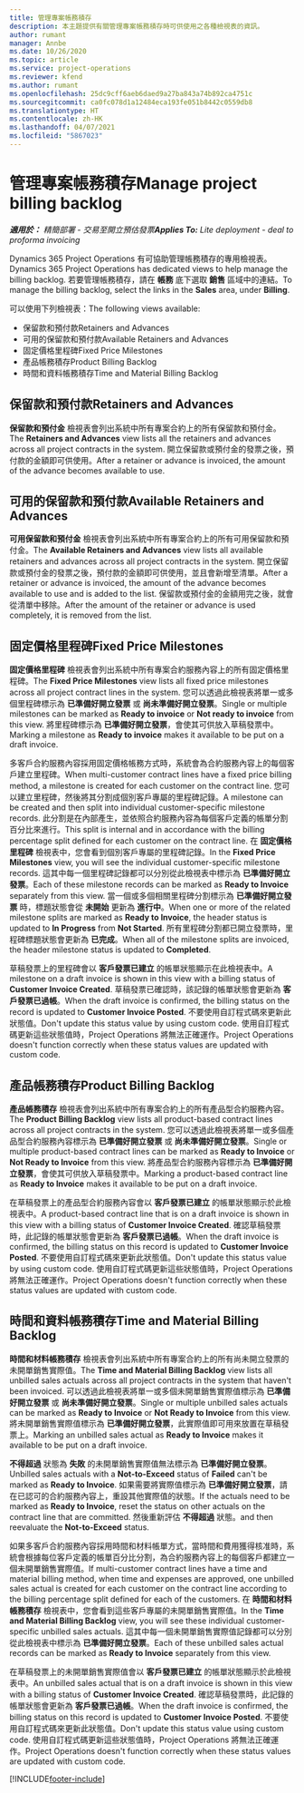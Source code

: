 ```yaml
---
title: 管理專案帳務積存
description: 本主題提供有關管理專案帳務積存時可供使用之各種檢視表的資訊。
author: rumant
manager: Annbe
ms.date: 10/26/2020
ms.topic: article
ms.service: project-operations
ms.reviewer: kfend
ms.author: rumant
ms.openlocfilehash: 25dc9cff6aeb6daed9a27ba843a74b892ca4751c
ms.sourcegitcommit: ca0fc078d1a12484eca193fe051b8442c0559db8
ms.translationtype: HT
ms.contentlocale: zh-HK
ms.lasthandoff: 04/07/2021
ms.locfileid: "5867023"
---
```

# <a name="manage-project-billing-backlog"></a><span data-ttu-id="ebece-103">管理專案帳務積存</span><span class="sxs-lookup"><span data-stu-id="ebece-103">Manage project billing backlog</span></span> 

<span data-ttu-id="ebece-104">_**適用於：** 精簡部署 - 交易至開立預估發票_</span><span class="sxs-lookup"><span data-stu-id="ebece-104">_**Applies To:** Lite deployment - deal to proforma invoicing_</span></span>

<span data-ttu-id="ebece-105">Dynamics 365 Project Operations 有可協助管理帳務積存的專用檢視表。</span><span class="sxs-lookup"><span data-stu-id="ebece-105">Dynamics 365 Project Operations has dedicated views to help manage the billing backlog.</span></span> <span data-ttu-id="ebece-106">若要管理帳務積存，請在 **帳務** 底下選取 **銷售** 區域中的連結。</span><span class="sxs-lookup"><span data-stu-id="ebece-106">To manage the billing backlog, select the links in the **Sales** area, under **Billing**.</span></span> 

<span data-ttu-id="ebece-107">可以使用下列檢視表：</span><span class="sxs-lookup"><span data-stu-id="ebece-107">The following views available:</span></span>

- <span data-ttu-id="ebece-108">保留款和預付款</span><span class="sxs-lookup"><span data-stu-id="ebece-108">Retainers and Advances</span></span>
- <span data-ttu-id="ebece-109">可用的保留款和預付款</span><span class="sxs-lookup"><span data-stu-id="ebece-109">Available Retainers and Advances</span></span>
- <span data-ttu-id="ebece-110">固定價格里程碑</span><span class="sxs-lookup"><span data-stu-id="ebece-110">Fixed Price Milestones</span></span>
- <span data-ttu-id="ebece-111">產品帳務積存</span><span class="sxs-lookup"><span data-stu-id="ebece-111">Product Billing Backlog</span></span>
- <span data-ttu-id="ebece-112">時間和資料帳務積存</span><span class="sxs-lookup"><span data-stu-id="ebece-112">Time and Material Billing Backlog</span></span>

## <a name="retainers-and-advances"></a><span data-ttu-id="ebece-113">保留款和預付款</span><span class="sxs-lookup"><span data-stu-id="ebece-113">Retainers and Advances</span></span>

<span data-ttu-id="ebece-114">**保留款和預付金** 檢視表會列出系統中所有專案合約上的所有保留款和預付金。</span><span class="sxs-lookup"><span data-stu-id="ebece-114">The **Retainers and Advances** view lists all the retainers and advances across all project contracts in the system.</span></span> <span data-ttu-id="ebece-115">開立保留款或預付金的發票之後，預付款的金額即可供使用。</span><span class="sxs-lookup"><span data-stu-id="ebece-115">After a retainer or advance is invoiced, the amount of the advance becomes available to use.</span></span>

## <a name="available-retainers-and-advances"></a><span data-ttu-id="ebece-116">可用的保留款和預付款</span><span class="sxs-lookup"><span data-stu-id="ebece-116">Available Retainers and Advances</span></span>

<span data-ttu-id="ebece-117">**可用保留款和預付金** 檢視表會列出系統中所有專案合約上的所有可用保留款和預付金。</span><span class="sxs-lookup"><span data-stu-id="ebece-117">The **Available Retainers and Advances** view lists all available retainers and advances across all project contracts in the system.</span></span> <span data-ttu-id="ebece-118">開立保留款或預付金的發票之後，預付款的金額即可供使用，並且會新增至清單。</span><span class="sxs-lookup"><span data-stu-id="ebece-118">After a retainer or advance is invoiced, the amount of the advance becomes available to use and is added to the list.</span></span> <span data-ttu-id="ebece-119">保留款或預付金的金額用完之後，就會從清單中移除。</span><span class="sxs-lookup"><span data-stu-id="ebece-119">After the amount of the retainer or advance is used completely, it is removed from the list.</span></span>

## <a name="fixed-price-milestones"></a><span data-ttu-id="ebece-120">固定價格里程碑</span><span class="sxs-lookup"><span data-stu-id="ebece-120">Fixed Price Milestones</span></span>

<span data-ttu-id="ebece-121">**固定價格里程碑** 檢視表會列出系統中所有專案合約服務內容上的所有固定價格里程碑。</span><span class="sxs-lookup"><span data-stu-id="ebece-121">The **Fixed Price Milestones** view lists all fixed price milestones across all project contract lines in the system.</span></span> <span data-ttu-id="ebece-122">您可以透過此檢視表將單一或多個里程碑標示為 **已準備好開立發票** 或 **尚未準備好開立發票**。</span><span class="sxs-lookup"><span data-stu-id="ebece-122">Single or multiple milestones can be marked as **Ready to invoice** or **Not ready to invoice** from this view.</span></span> <span data-ttu-id="ebece-123">將里程碑標示為 **已準備好開立發票**，會使其可供放入草稿發票中。</span><span class="sxs-lookup"><span data-stu-id="ebece-123">Marking a milestone as **Ready to invoice** makes it available to be put on a draft invoice.</span></span>

<span data-ttu-id="ebece-124">多客戶合約服務內容採用固定價格帳務方式時，系統會為合約服務內容上的每個客戶建立里程碑。</span><span class="sxs-lookup"><span data-stu-id="ebece-124">When multi-customer contract lines have a fixed price billing method, a milestone is created for each customer on the contract line.</span></span> <span data-ttu-id="ebece-125">您可以建立里程碑，然後將其分割成個別客戶專屬的里程碑記錄。</span><span class="sxs-lookup"><span data-stu-id="ebece-125">A milestone can be created and then split into individual customer-specific milestone records.</span></span> <span data-ttu-id="ebece-126">此分割是在內部產生，並依照合約服務內容為每個客戶定義的帳單分割百分比來進行。</span><span class="sxs-lookup"><span data-stu-id="ebece-126">This split is internal and in accordance with the billing percentage split defined for each customer on the contract line.</span></span> <span data-ttu-id="ebece-127">在 **固定價格里程碑** 檢視表中，您會看到個別客戶專屬的里程碑記錄。</span><span class="sxs-lookup"><span data-stu-id="ebece-127">In the **Fixed Price Milestones** view, you will see the individual customer-specific milestone records.</span></span> <span data-ttu-id="ebece-128">這其中每一個里程碑記錄都可以分別從此檢視表中標示為 **已準備好開立發票**。</span><span class="sxs-lookup"><span data-stu-id="ebece-128">Each of these milestone records can be marked as **Ready to Invoice** separately from this view.</span></span> <span data-ttu-id="ebece-129">當一個或多個相關里程碑分割標示為 **已準備好開立發票** 時，標題狀態會從 **未開始** 更新為 **進行中**。</span><span class="sxs-lookup"><span data-stu-id="ebece-129">When one or more of the related milestone splits are marked as **Ready to Invoice**, the header status is updated to **In Progress** from **Not Started**.</span></span> <span data-ttu-id="ebece-130">所有里程碑分割都已開立發票時，里程碑標題狀態會更新為 **已完成**。</span><span class="sxs-lookup"><span data-stu-id="ebece-130">When all of the milestone splits are invoiced, the header milestone status is updated to **Completed**.</span></span>

<span data-ttu-id="ebece-131">草稿發票上的里程碑會以 **客戶發票已建立** 的帳單狀態顯示在此檢視表中。</span><span class="sxs-lookup"><span data-stu-id="ebece-131">A milestone on a draft invoice is shown in this view with a billing status of **Customer Invoice Created**.</span></span> <span data-ttu-id="ebece-132">草稿發票已確認時，該記錄的帳單狀態會更新為 **客戶發票已過帳**。</span><span class="sxs-lookup"><span data-stu-id="ebece-132">When the draft invoice is confirmed, the billing status on the record is updated to **Customer Invoice Posted**.</span></span> <span data-ttu-id="ebece-133">不要使用自訂程式碼來更新此狀態值。</span><span class="sxs-lookup"><span data-stu-id="ebece-133">Don't update this status value by using custom code.</span></span> <span data-ttu-id="ebece-134">使用自訂程式碼更新這些狀態值時，Project Operations 將無法正確運作。</span><span class="sxs-lookup"><span data-stu-id="ebece-134">Project Operations doesn't function correctly when these status values are updated with custom code.</span></span>

## <a name="product-billing-backlog"></a><span data-ttu-id="ebece-135">產品帳務積存</span><span class="sxs-lookup"><span data-stu-id="ebece-135">Product Billing Backlog</span></span>

<span data-ttu-id="ebece-136">**產品帳務積存** 檢視表會列出系統中所有專案合約上的所有產品型合約服務內容。</span><span class="sxs-lookup"><span data-stu-id="ebece-136">The **Product Billing Backlog** view lists all product-based contract lines across all project contracts in the system.</span></span> <span data-ttu-id="ebece-137">您可以透過此檢視表將單一或多個產品型合約服務內容標示為 **已準備好開立發票** 或 **尚未準備好開立發票**。</span><span class="sxs-lookup"><span data-stu-id="ebece-137">Single or multiple product-based contract lines can be marked as **Ready to Invoice** or **Not Ready to Invoice** from this view.</span></span> <span data-ttu-id="ebece-138">將產品型合約服務內容標示為 **已準備好開立發票**，會使其可供放入草稿發票中。</span><span class="sxs-lookup"><span data-stu-id="ebece-138">Marking a product-based contract line as **Ready to Invoice** makes it available to be put on a draft invoice.</span></span>

<span data-ttu-id="ebece-139">在草稿發票上的產品型合約服務內容會以 **客戶發票已建立** 的帳單狀態顯示於此檢視表中。</span><span class="sxs-lookup"><span data-stu-id="ebece-139">A product-based contract line that is on a draft invoice is shown in this view with a billing status of **Customer Invoice Created**.</span></span> <span data-ttu-id="ebece-140">確認草稿發票時，此記錄的帳單狀態會更新為 **客戶發票已過帳**。</span><span class="sxs-lookup"><span data-stu-id="ebece-140">When the draft invoice is confirmed, the billing status on this record is updated to **Customer Invoice Posted**.</span></span> <span data-ttu-id="ebece-141">不要使用自訂程式碼來更新此狀態值。</span><span class="sxs-lookup"><span data-stu-id="ebece-141">Don't update this status value by using custom code.</span></span> <span data-ttu-id="ebece-142">使用自訂程式碼更新這些狀態值時，Project Operations 將無法正確運作。</span><span class="sxs-lookup"><span data-stu-id="ebece-142">Project Operations doesn't function correctly when these status values are updated with custom code.</span></span>

## <a name="time-and-material-billing-backlog"></a><span data-ttu-id="ebece-143">時間和資料帳務積存</span><span class="sxs-lookup"><span data-stu-id="ebece-143">Time and Material Billing Backlog</span></span>

<span data-ttu-id="ebece-144">**時間和材料帳務積存** 檢視表會列出系統中所有專案合約上的所有尚未開立發票的未開單銷售實際值。</span><span class="sxs-lookup"><span data-stu-id="ebece-144">The **Time and Material Billing Backlog** view lists all unbilled sales actuals across all project contracts in the system that haven't been invoiced.</span></span> <span data-ttu-id="ebece-145">可以透過此檢視表將單一或多個未開單銷售實際值標示為 **已準備好開立發票** 或 **尚未準備好開立發票**。</span><span class="sxs-lookup"><span data-stu-id="ebece-145">Single or multiple unbilled sales actuals can be marked as **Ready to Invoice** or **Not Ready to Invoice** from this view.</span></span> <span data-ttu-id="ebece-146">將未開單銷售實際值標示為 **已準備好開立發票**，此實際值即可用來放置在草稿發票上。</span><span class="sxs-lookup"><span data-stu-id="ebece-146">Marking an unbilled sales actual as **Ready to Invoice** makes it available to be put on a draft invoice.</span></span>

<span data-ttu-id="ebece-147">**不得超過** 狀態為 **失敗** 的未開單銷售實際值無法標示為 **已準備好開立發票**。</span><span class="sxs-lookup"><span data-stu-id="ebece-147">Unbilled sales actuals with a **Not-to-Exceed** status of **Failed** can't be marked as **Ready to Invoice**.</span></span> <span data-ttu-id="ebece-148">如果需要將實際值標示為 **已準備好開立發票**，請在已認可的合約服務內容上，重設其他實際值的狀態。</span><span class="sxs-lookup"><span data-stu-id="ebece-148">If the actuals need to be marked as **Ready to Invoice**, reset the status on other actuals on the contract line that are committed.</span></span> <span data-ttu-id="ebece-149">然後重新評估 **不得超過** 狀態。</span><span class="sxs-lookup"><span data-stu-id="ebece-149">and then reevaluate the **Not-to-Exceed** status.</span></span>

<span data-ttu-id="ebece-150">如果多客戶合約服務內容採用時間和材料帳單方式，當時間和費用獲得核准時，系統會根據每位客戶定義的帳單百分比分割，為合約服務內容上的每個客戶都建立一個未開單銷售實際值。</span><span class="sxs-lookup"><span data-stu-id="ebece-150">If multi-customer contract lines have a time and material billing method, when time and expenses are approved, one unbilled sales actual is created for each customer on the contract line according to the billing percentage split defined for each of the customers.</span></span> <span data-ttu-id="ebece-151">在 **時間和材料帳務積存** 檢視表中，您會看到這些客戶專屬的未開單銷售實際值。</span><span class="sxs-lookup"><span data-stu-id="ebece-151">In the **Time and Material Billing Backlog** view, you will see these individual customer-specific unbilled sales actuals.</span></span> <span data-ttu-id="ebece-152">這其中每一個未開單銷售實際值記錄都可以分別從此檢視表中標示為 **已準備好開立發票**。</span><span class="sxs-lookup"><span data-stu-id="ebece-152">Each of these unbilled sales actual records can be marked as **Ready to Invoice** separately from this view.</span></span>

<span data-ttu-id="ebece-153">在草稿發票上的未開單銷售實際值會以 **客戶發票已建立** 的帳單狀態顯示於此檢視表中。</span><span class="sxs-lookup"><span data-stu-id="ebece-153">An unbilled sales actual that is on a draft invoice is shown in this view with a billing status of **Customer Invoice Created**.</span></span> <span data-ttu-id="ebece-154">確認草稿發票時，此記錄的帳單狀態會更新為 **客戶發票已過帳**。</span><span class="sxs-lookup"><span data-stu-id="ebece-154">When the draft invoice is confirmed, the billing status on this record is updated to **Customer Invoice Posted**.</span></span> <span data-ttu-id="ebece-155">不要使用自訂程式碼來更新此狀態值。</span><span class="sxs-lookup"><span data-stu-id="ebece-155">Don't update this status value using custom code.</span></span> <span data-ttu-id="ebece-156">使用自訂程式碼更新這些狀態值時，Project Operations 將無法正確運作。</span><span class="sxs-lookup"><span data-stu-id="ebece-156">Project Operations doesn't function correctly when these status values are updated with custom code.</span></span>


[!INCLUDE[footer-include](../../includes/footer-banner.md)]
